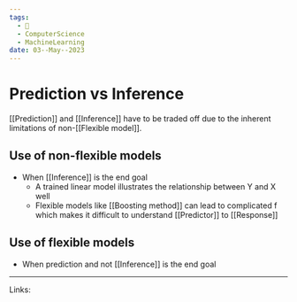 ```yaml
---
tags:
  - 🌱
  - ComputerScience
  - MachineLearning
date: 03--May--2023
---
```


# Prediction vs Inference

[[Prediction]] and [[Inference]] have to be traded off due to the inherent limitations of non-[[Flexible model]].
## Use of non-flexible models
- When [[Inference]] is the end goal
    - A trained linear model illustrates the relationship between Y and X well
    - Flexible models like [[Boosting method]] can lead to complicated f which makes it difficult to understand [[Predictor]] to [[Response]]
## Use of flexible models
- When prediction and not [[Inference]] is the end goal

---
Links: 